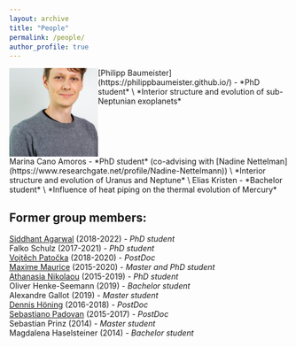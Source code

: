 ```yaml
---
layout: archive
title: "People"
permalink: /people/
author_profile: true
---
```



<img align="left" src="../images/philipp.jpg" alt="" width="160"/>  
[Philipp Baumeister](https://philippbaumeister.github.io/) - *PhD student* \
*Interior structure and evolution of sub-Neptunian exoplanets* 
<br clear="left"/>
Marina Cano Amoros - *PhD student* (co-advising with [Nadine Nettelman](https://www.researchgate.net/profile/Nadine-Nettelmann)) \
*Interior structure and evolution of Uranus and Neptune* \ 
Elias Kristen - *Bachelor student* \
*Influence of heat piping on the thermal evolution of Mercury*

## Former group members:
[Siddhant Agarwal](https://www.researchgate.net/profile/Siddhant-Agarwal-3) (2018-2022) - *PhD student* \
Falko Schulz (2017-2021) - *PhD student* \
[Vojtěch Patočka](http://geo.mff.cuni.cz/~patocka/)  (2018-2020) - *PostDoc* \
[Maxime Maurice](https://www.researchgate.net/profile/Maxime-Maurice) (2015-2020) - *Master and PhD student* \
[Athanasia Nikolaou](https://www.researchgate.net/profile/Athanasia_Nikolaou) (2015-2019) - *PhD student* \
Oliver Henke-Seemann (2019) - *Bachelor student* \
Alexandre Gallot (2019) - *Master student* \
[Dennis Höning](http://www.dhoening.de/) (2016-2018) - *PostDoc* \
[Sebastiano Padovan](https://www.researchgate.net/profile/Sebastiano_Padovan) (2015-2017) - *PostDoc* \
Sebastian Prinz (2014) - *Master student* \
Magdalena Haselsteiner (2014) - *Bachelor student*

